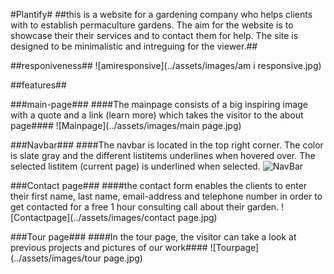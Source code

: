 #Plantify#
##this is a website for a gardening company who helps clients with to establish permaculture gardens. The aim for the website is to showcase their their services and to contact them for help. The site is designed to be minimalistic and intreguing for the viewer.##

##responiveness##
![amiresponsive](../assets/images/am i responsive.jpg)


##features##

###main-page###
####The mainpage consists of a big inspiring image with a quote and a link (learn more) which takes the visitor to the about page####
![Mainpage](../assets/images/main page.jpg)

###Navbar###
####The navbar is located in the top right corner. The color is slate gray and the different listitems underlines when hovered over. The selected listitem (current page) is underlined when selected. 
![NavBar](../assets/images/navbar.jpg)


###Contact page###
####the contact form enables the clients to enter their first name, last name, email-address and telephone number in order to get contacted for a free 1 hour consulting call about their garden. 
![Contactpage](../assets/images/contact page.jpg)

###Tour page###
####In the tour page, the visitor can take a look at previous projects and pictures of our work####
![Tourpage](../assets/images/tour page.jpg)








